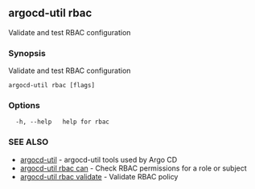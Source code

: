## argocd-util rbac

Validate and test RBAC configuration

### Synopsis

Validate and test RBAC configuration

```
argocd-util rbac [flags]
```

### Options

```
  -h, --help   help for rbac
```

### SEE ALSO

* [argocd-util](argocd-util.md)	 - argocd-util tools used by Argo CD
* [argocd-util rbac can](argocd-util_rbac_can.md)	 - Check RBAC permissions for a role or subject
* [argocd-util rbac validate](argocd-util_rbac_validate.md)	 - Validate RBAC policy

